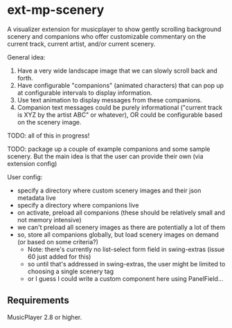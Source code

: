 # ext-mp-scenery

A visualizer extension for musicplayer to show gently scrolling background scenery and companions who offer
customizable commentary on the current track, current artist, and/or current scenery.

General idea:

1. Have a very wide landscape image that we can slowly scroll back and forth.
2. Have configurable "companions" (animated characters) that can pop up at configurable intervals to display information.
3. Use text animation to display messages from these companions.
4. Companion text messages could be purely informational ("current track is XYZ by the artist ABC" or whatever), OR could be configurable based on the scenery image.

TODO: all of this in progress!

TODO: package up a couple of example companions and some sample scenery. 
      But the main idea is that the user can provide their own (via extension config)

User config:

- specify a directory where custom scenery images and their json metadata live
- specify a directory where companions live
- on activate, preload all companions (these should be relatively small and not memory intensive)
- we can't preload all scenery images as there are potentially a lot of them
- so, store all companions globally, but load scenery images on demand (or based on some criteria?)
  - Note: there's currently no list-select form field in swing-extras (issue 60 just added for this)
  - so until that's addressed in swing-extras, the user might be limited to choosing a single scenery tag
  - or I guess I could write a custom component here using PanelField...

## Requirements

MusicPlayer 2.8 or higher.
